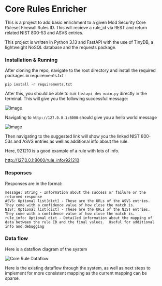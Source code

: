 # Core Rules Enricher

This is a project to add basic enrichment to a given Mod Security Core Ruleset Firewall Rules ID.   This will recieve a rule_id via REST and return related NIST 800-53 and ASVS entries.

This project is written in Python 3.13 and FastAPI with the use of TinyDB, a lightweight NoSQL database and the requests package.

### Installation & Running
After cloning the repo, navigate to the root directory and install the required packages in requirements.txt

```pip install -r requirements.txt```

After this, you should be able to run 
```fastapi dev main.py```
directly in the terminal.    This will give you the following successful message:

![image](https://github.com/user-attachments/assets/c65cc985-3686-406d-aa7b-6a1a7c5dcbfc)

Navigating to `http://127.0.0.1:8000` should give you a hello world message

![image](https://github.com/user-attachments/assets/23fc8468-c66c-4233-9d89-6fc389ff9a55)

Then navigating to the suggested link will show you the linked NIST 800-53s and ASVS entries as well as additional info about the rule.

Here, 921210 is a good example of a rule with lots of info.

http://127.0.0.1:8000/rule_info/921210

### Responses

Responses are in the format:

```
message: String - Information about the success or failure or the returned response
ASVS: Optional list[dict] - These are the URLs of the ASVS entries.  They come with a confidence value of how close the match is.
NIST: Optional list[dict] - These are the URLs of the NIST entries.  They come with a confidence value of how close the match is.
rule_info: Optional dict - Detailed information about the mapping of data between the rule ID and the final values.  Useful for additional info and debugging
```

### Data flow
Here is a dataflow diagram of the system 

![Core Rule Dataflow](https://github.com/user-attachments/assets/0485c3df-b55b-4421-925d-04aedbbdcb2b)

Here is the existing dataflow through the system, as well as next steps to implement for more consistent mapping as the current mapping can be sparse.
